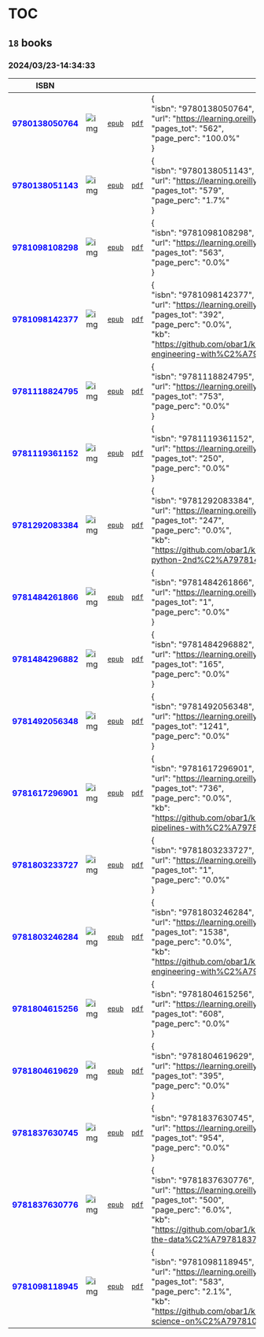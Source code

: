 
# TOC
## `18` books
### 2024/03/23-14:34:33
|  ISBN 	|   	|   	|   	|  `json-contents` 	| `status` |
|---	|---	|---	|---	|---	|---	|
<span style="color:blue">**9780138050764**</span>|![`img`](C:\Users\mario\Dropbox\_git\0to100.oreilly\9780138050764/9780138050764.png)|[`epub`](C:\Users\mario\Dropbox\_git\0to100.oreilly\9780138050764/9780138050764.epub)|[`pdf`](C:\Users\mario\Dropbox\_git\0to100.oreilly\9780138050764/9780138050764.pdf)|{<br/>    "isbn": "9780138050764",<br/>    "url": "https://learning.oreilly.com/course/learn-enough-python/9780138050764/",<br/>    "page_curr": "562",<br/>    "pages_tot": "562",<br/>    "page_perc": "100.0%"<br/>}|<span style="color:green">**DONE**</span>
<span style="color:blue">**9780138051143**</span>|![`img`](C:\Users\mario\Dropbox\_git\0to100.oreilly\9780138051143/9780138051143.png)|[`epub`](C:\Users\mario\Dropbox\_git\0to100.oreilly\9780138051143/9780138051143.epub)|[`pdf`](C:\Users\mario\Dropbox\_git\0to100.oreilly\9780138051143/9780138051143.pdf)|{<br/>    "isbn": "9780138051143",<br/>    "url": "https://learning.oreilly.com/library/view/learn-enough-python/9780138051143",<br/>    "page_curr": "10",<br/>    "pages_tot": "579",<br/>    "page_perc": "1.7%"<br/>}|<span style="color:yellow">**WIP**</span>
<span style="color:blue">**9781098108298**</span>|![`img`](C:\Users\mario\Dropbox\_git\0to100.oreilly\9781098108298/9781098108298.png)|[`epub`](C:\Users\mario\Dropbox\_git\0to100.oreilly\9781098108298/9781098108298.epub)|[`pdf`](C:\Users\mario\Dropbox\_git\0to100.oreilly\9781098108298/9781098108298.pdf)|{<br/>    "isbn": "9781098108298",<br/>    "url": "https://learning.oreilly.com/library/view/fundamentals-of-data/9781098108298/",<br/>    "page_curr": "0",<br/>    "pages_tot": "563",<br/>    "page_perc": "0.0%"<br/>}|<span style="color:yellow">**WIP**</span>
<span style="color:blue">**9781098142377**</span>|![`img`](C:\Users\mario\Dropbox\_git\0to100.oreilly\9781098142377/9781098142377.png)|[`epub`](C:\Users\mario\Dropbox\_git\0to100.oreilly\9781098142377/9781098142377.epub)|[`pdf`](C:\Users\mario\Dropbox\_git\0to100.oreilly\9781098142377/9781098142377.pdf)|{<br/>    "isbn": "9781098142377",<br/>    "url": "https://learning.oreilly.com/library/view/analytics-engineering-with/9781098142377",<br/>    "page_curr": "0",<br/>    "pages_tot": "392",<br/>    "page_perc": "0.0%",<br/>    "kb": "https://github.com/obar1/kb.oreilly/tree/main/https%C2%A7%C2%A7%C2%A7learning.oreilly.com%C2%A7library%C2%A7view%C2%A7analytics-engineering-with%C2%A79781098142377%C2%A7"<br/>}|<span style="color:yellow">**WIP**</span>
<span style="color:blue">**9781118824795**</span>|![`img`](C:\Users\mario\Dropbox\_git\0to100.oreilly\9781118824795/9781118824795.png)|[`epub`](C:\Users\mario\Dropbox\_git\0to100.oreilly\9781118824795/9781118824795.epub)|[`pdf`](C:\Users\mario\Dropbox\_git\0to100.oreilly\9781118824795/9781118824795.pdf)|{<br/>    "isbn": "9781118824795",<br/>    "url": "https://learning.oreilly.com/library/view/google-bigquery-analytics/9781118824795",<br/>    "page_curr": "0",<br/>    "pages_tot": "753",<br/>    "page_perc": "0.0%"<br/>}|<span style="color:yellow">**WIP**</span>
<span style="color:blue">**9781119361152**</span>|![`img`](C:\Users\mario\Dropbox\_git\0to100.oreilly\9781119361152/9781119361152.png)|[`epub`](C:\Users\mario\Dropbox\_git\0to100.oreilly\9781119361152/9781119361152.epub)|[`pdf`](C:\Users\mario\Dropbox\_git\0to100.oreilly\9781119361152/9781119361152.pdf)|{<br/>    "isbn": "9781119361152",<br/>    "url": "https://learning.oreilly.com/library/view/do-big-things/9781119361152/",<br/>    "page_curr": "0",<br/>    "pages_tot": "250",<br/>    "page_perc": "0.0%"<br/>}|<span style="color:yellow">**WIP**</span>
<span style="color:blue">**9781292083384**</span>|![`img`](C:\Users\mario\Dropbox\_git\0to100.oreilly\9781292083384/9781292083384.png)|[`epub`](C:\Users\mario\Dropbox\_git\0to100.oreilly\9781292083384/9781292083384.epub)|[`pdf`](C:\Users\mario\Dropbox\_git\0to100.oreilly\9781292083384/9781292083384.pdf)|{<br/>    "isbn": "9781292083384",<br/>    "url": "https://learning.oreilly.com/library/view/increase-your-self/9781292083384/",<br/>    "page_curr": "0",<br/>    "pages_tot": "247",<br/>    "page_perc": "0.0%",<br/>    "kb": "https://github.com/obar1/kb.oreilly/tree/main/https%C2%A7%C2%A7%C2%A7learning.oreilly.com%C2%A7library%C2%A7view%C2%A7fluent-python-2nd%C2%A79781492056348%C2%A7"<br/>}|<span style="color:yellow">**WIP**</span>
<span style="color:blue">**9781484261866**</span>|![`img`](C:\Users\mario\Dropbox\_git\0to100.oreilly\9781484261866/9781484261866.png)|[`epub`](C:\Users\mario\Dropbox\_git\0to100.oreilly\9781484261866/9781484261866.epub)|[`pdf`](C:\Users\mario\Dropbox\_git\0to100.oreilly\9781484261866/9781484261866.pdf)|{<br/>    "isbn": "9781484261866",<br/>    "url": "https://learning.oreilly.com/library/view/bigquery-for-data/9781484261866/",<br/>    "page_curr": "0",<br/>    "pages_tot": "1",<br/>    "page_perc": "0.0%"<br/>}|<span style="color:yellow">**WIP**</span>
<span style="color:blue">**9781484296882**</span>|![`img`](C:\Users\mario\Dropbox\_git\0to100.oreilly\9781484296882/9781484296882.png)|[`epub`](C:\Users\mario\Dropbox\_git\0to100.oreilly\9781484296882/9781484296882.epub)|[`pdf`](C:\Users\mario\Dropbox\_git\0to100.oreilly\9781484296882/9781484296882.pdf)|{<br/>    "isbn": "9781484296882",<br/>    "url": "https://learning.oreilly.com/library/view/google-cloud-platform/9781484296882/",<br/>    "page_curr": "0",<br/>    "pages_tot": "165",<br/>    "page_perc": "0.0%"<br/>}|<span style="color:yellow">**WIP**</span>
<span style="color:blue">**9781492056348**</span>|![`img`](C:\Users\mario\Dropbox\_git\0to100.oreilly\9781492056348/9781492056348.png)|[`epub`](C:\Users\mario\Dropbox\_git\0to100.oreilly\9781492056348/9781492056348.epub)|[`pdf`](C:\Users\mario\Dropbox\_git\0to100.oreilly\9781492056348/9781492056348.pdf)|{<br/>    "isbn": "9781492056348",<br/>    "url": "https://learning.oreilly.com/library/view/fluent-python-2nd/9781492056348/",<br/>    "page_curr": "0",<br/>    "pages_tot": "1241",<br/>    "page_perc": "0.0%"<br/>}|<span style="color:yellow">**WIP**</span>
<span style="color:blue">**9781617296901**</span>|![`img`](C:\Users\mario\Dropbox\_git\0to100.oreilly\9781617296901/9781617296901.png)|[`epub`](C:\Users\mario\Dropbox\_git\0to100.oreilly\9781617296901/9781617296901.epub)|[`pdf`](C:\Users\mario\Dropbox\_git\0to100.oreilly\9781617296901/9781617296901.pdf)|{<br/>    "isbn": "9781617296901",<br/>    "url": "https://learning.oreilly.com/library/view/data-pipelines-with/9781617296901/",<br/>    "page_curr": "0",<br/>    "pages_tot": "736",<br/>    "page_perc": "0.0%",<br/>    "kb": "https://github.com/obar1/kb.oreilly/tree/main/https%C2%A7%C2%A7%C2%A7learning.oreilly.com%C2%A7library%C2%A7view%C2%A7data-pipelines-with%C2%A79781617296901%C2%A7"<br/>}|<span style="color:yellow">**WIP**</span>
<span style="color:blue">**9781803233727**</span>|![`img`](C:\Users\mario\Dropbox\_git\0to100.oreilly\9781803233727/9781803233727.png)|[`epub`](C:\Users\mario\Dropbox\_git\0to100.oreilly\9781803233727/9781803233727.epub)|[`pdf`](C:\Users\mario\Dropbox\_git\0to100.oreilly\9781803233727/9781803233727.pdf)|{<br/>    "isbn": "9781803233727",<br/>    "url": "https://learning.oreilly.com/library/view/journey-to-become/9781803233727/",<br/>    "page_curr": "0",<br/>    "pages_tot": "1",<br/>    "page_perc": "0.0%"<br/>}|<span style="color:yellow">**WIP**</span>
<span style="color:blue">**9781803246284**</span>|![`img`](C:\Users\mario\Dropbox\_git\0to100.oreilly\9781803246284/9781803246284.png)|[`epub`](C:\Users\mario\Dropbox\_git\0to100.oreilly\9781803246284/9781803246284.epub)|[`pdf`](C:\Users\mario\Dropbox\_git\0to100.oreilly\9781803246284/9781803246284.pdf)|{<br/>    "isbn": "9781803246284",<br/>    "url": "https://learning.oreilly.com/library/view/-/9781803246284/",<br/>    "page_curr": "0",<br/>    "pages_tot": "1538",<br/>    "page_perc": "0.0%",<br/>    "kb": "https://github.com/obar1/kb.oreilly/tree/main/https%C2%A7%C2%A7%C2%A7learning.oreilly.com%C2%A7library%C2%A7view%C2%A7data-engineering-with%C2%A79781803246284%C2%A7"<br/>}|<span style="color:yellow">**WIP**</span>
<span style="color:blue">**9781804615256**</span>|![`img`](C:\Users\mario\Dropbox\_git\0to100.oreilly\9781804615256/9781804615256.png)|[`epub`](C:\Users\mario\Dropbox\_git\0to100.oreilly\9781804615256/9781804615256.epub)|[`pdf`](C:\Users\mario\Dropbox\_git\0to100.oreilly\9781804615256/9781804615256.pdf)|{<br/>    "isbn": "9781804615256",<br/>    "url": "https://learning.oreilly.com/library/view/building-etl-pipelines/9781804615256/",<br/>    "page_curr": "0",<br/>    "pages_tot": "608",<br/>    "page_perc": "0.0%"<br/>}|<span style="color:yellow">**WIP**</span>
<span style="color:blue">**9781804619629**</span>|![`img`](C:\Users\mario\Dropbox\_git\0to100.oreilly\9781804619629/9781804619629.png)|[`epub`](C:\Users\mario\Dropbox\_git\0to100.oreilly\9781804619629/9781804619629.epub)|[`pdf`](C:\Users\mario\Dropbox\_git\0to100.oreilly\9781804619629/9781804619629.pdf)|{<br/>    "isbn": "9781804619629",<br/>    "url": "https://learning.oreilly.com/library/view/terraform-for-google/9781804619629/",<br/>    "page_curr": "0",<br/>    "pages_tot": "395",<br/>    "page_perc": "0.0%"<br/>}|<span style="color:yellow">**WIP**</span>
<span style="color:blue">**9781837630745**</span>|![`img`](C:\Users\mario\Dropbox\_git\0to100.oreilly\9781837630745/9781837630745.png)|[`epub`](C:\Users\mario\Dropbox\_git\0to100.oreilly\9781837630745/9781837630745.epub)|[`pdf`](C:\Users\mario\Dropbox\_git\0to100.oreilly\9781837630745/9781837630745.pdf)|{<br/>    "isbn": "9781837630745",<br/>    "url": "https://learning.oreilly.com/library/view/-/9781837630745/",<br/>    "page_curr": "0",<br/>    "pages_tot": "954",<br/>    "page_perc": "0.0%"<br/>}|<span style="color:yellow">**WIP**</span>
<span style="color:blue">**9781837630776**</span>|![`img`](C:\Users\mario\Dropbox\_git\0to100.oreilly\9781837630776/9781837630776.png)|[`epub`](C:\Users\mario\Dropbox\_git\0to100.oreilly\9781837630776/9781837630776.epub)|[`pdf`](C:\Users\mario\Dropbox\_git\0to100.oreilly\9781837630776/9781837630776.pdf)|{<br/>    "isbn": "9781837630776",<br/>    "url": "https://learning.oreilly.com/library/view/-/9781837630776/",<br/>    "page_curr": "30",<br/>    "pages_tot": "500",<br/>    "page_perc": "6.0%",<br/>    "kb": "https://github.com/obar1/kb.oreilly/tree/main/https%C2%A7%C2%A7%C2%A7learning.oreilly.com%C2%A7library%C2%A7view%C2%A7cracking-the-data%C2%A79781837630776%C2%A7"<br/>}|<span style="color:yellow">**WIP**</span>
<span style="color:blue">**9781098118945**</span>|![`img`](C:\Users\mario\Dropbox\_git\0to100.oreilly\9781098118945/9781098118945.png)|[`epub`](C:\Users\mario\Dropbox\_git\0to100.oreilly\9781098118945/9781098118945.epub)|[`pdf`](C:\Users\mario\Dropbox\_git\0to100.oreilly\9781098118945/9781098118945.pdf)|{<br/>    "isbn": "9781098118945",<br/>    "url": "https://learning.oreilly.com/library/view/data-science-on/9781098118945/",<br/>    "page_curr": "12",<br/>    "pages_tot": "583",<br/>    "page_perc": "2.1%",<br/>    "kb": "https://github.com/obar1/kb.oreilly/tree/main/https%C2%A7%C2%A7%C2%A7learning.oreilly.com%C2%A7library%C2%A7view%C2%A7data-science-on%C2%A79781098118945%C2%A7"<br/>}|<span style="color:yellow">**WIP**</span>
        